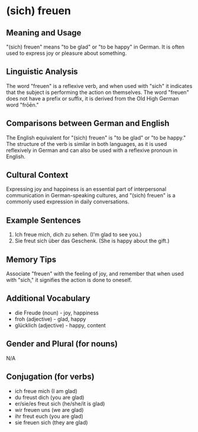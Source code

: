 # (sich) freuen
## Meaning and Usage
"(sich) freuen" means "to be glad" or "to be happy" in German. It is often used to express joy or pleasure about something.

## Linguistic Analysis
The word "freuen" is a reflexive verb, and when used with "sich" it indicates that the subject is performing the action on themselves. The word "freuen" does not have a prefix or suffix, it is derived from the Old High German word "frōēn."

## Comparisons between German and English
The English equivalent for "(sich) freuen" is "to be glad" or "to be happy." The structure of the verb is similar in both languages, as it is used reflexively in German and can also be used with a reflexive pronoun in English.

## Cultural Context
Expressing joy and happiness is an essential part of interpersonal communication in German-speaking cultures, and "(sich) freuen" is a commonly used expression in daily conversations.

## Example Sentences
1. Ich freue mich, dich zu sehen. (I'm glad to see you.)
2. Sie freut sich über das Geschenk. (She is happy about the gift.)

## Memory Tips
Associate "freuen" with the feeling of joy, and remember that when used with "sich," it signifies the action is done to oneself.

## Additional Vocabulary
- die Freude (noun) - joy, happiness
- froh (adjective) - glad, happy
- glücklich (adjective) - happy, content

## Gender and Plural (for nouns)
N/A

## Conjugation (for verbs)
- ich freue mich (I am glad)
- du freust dich (you are glad)
- er/sie/es freut sich (he/she/it is glad)
- wir freuen uns (we are glad)
- ihr freut euch (you are glad)
- sie freuen sich (they are glad)